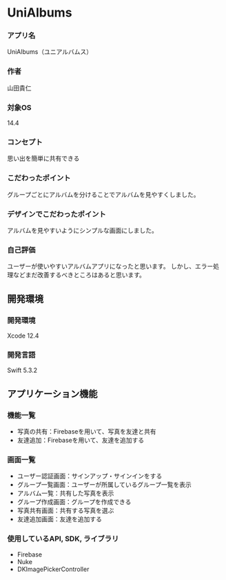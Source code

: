 # UniAlbums

### アプリ名
UniAlbums（ユニアルバムス）

### 作者
山田貴仁


### 対象OS
14.4


### コンセプト
思い出を簡単に共有できる

### こだわったポイント
グループごとにアルバムを分けることでアルバムを見やすくしました。

### デザインでこだわったポイント
アルバムを見やすいようにシンプルな画面にしました。

### 自己評価
ユーザーが使いやすいアルバムアプリになったと思います。
しかし、エラー処理などまだ改善するべきところはあると思います。


## 開発環境
### 開発環境
Xcode 12.4


### 開発言語
Swift 5.3.2


## アプリケーション機能

### 機能一覧
- 写真の共有：Firebaseを用いて、写真を友達と共有
- 友達追加：Firebaseを用いて、友達を追加する

### 画面一覧
- ユーザー認証画面：サインアップ・サインインをする
- グループ一覧画面：ユーザーが所属しているグループ一覧を表示
- アルバム一覧：共有した写真を表示
- グループ作成画面：グループを作成できる
- 写真共有画面：共有する写真を選ぶ
- 友達追加画面：友達を追加する

### 使用しているAPI, SDK, ライブラリ
- Firebase
- Nuke
- DKImagePickerController
